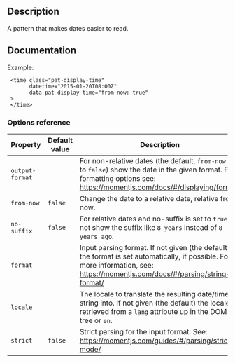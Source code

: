 ## Description

A pattern that makes dates easier to read.

## Documentation

Example:

     <time class="pat-display-time"
           datetime="2015-01-20T08:00Z"
           data-pat-display-time="from-now: true"
     >
     </time>


### Options reference

| Property          | Default value                               | Description                                                                                                                                                                                                                                                                                                                                                                                     | Type                                         |
| ----------------- | ------------------------------------------- | ------------------------------------------------------------------------------------------------------------------------------------------------------------------------------- | ------- |
| `output-format`   |                                             | For non-relative dates (the default, `from-now` set to `false`) show the date in the given format. For formatting options see: https://momentjs.com/docs/#/displaying/format/   | String  |
| `from-now`        | `false`                                     | Change the date to a relative date, relative from now.                                                                                                                           | Boolean |
| `no-suffix`       | `false`                                     | For relative dates and no-suffix is set to `true`, do not show the suffix like `8 years` instead of `8 years ago`.                                                              | Boolean |
| `format`          |                                             | Input parsing format. If not given (the default) the format is set automatically, if possible. For more information, see: https://momentjs.com/docs/#/parsing/string-format/    | String  |
| `locale`          |                                             | The locale to translate the resulting date/time string into. If not given (the default) the locale is retrieved from a `lang` attribute up in the DOM tree or `en`.             | String  |
| `strict`          | `false`                                     | Strict parsing for the input format. See: https://momentjs.com/guides/#/parsing/strict-mode/                                                                                    | Boolean |

